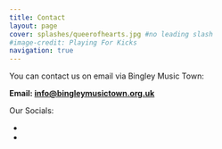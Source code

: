 ```yaml
---
title: Contact
layout: page
cover: splashes/queerofhearts.jpg #no leading slash
#image-credit: Playing For Kicks
navigation: true
---
```


You can contact us on email via Bingley Music Town:

**Email: info@bingleymusictown.org.uk**

Our Socials:

<div class="artist icons">
    <ul class="list-inline">
        <li class="list-inline-item"><a href="https://www.facebook.com/rumbleuptheryshworth" title="Find us on Facebook"><i class="fa-brands fa-facebook"></i></a></li>
        <li class="list-inline-item"><a href="https://www.instagram.com/rumbleuptheryshworth/" title="Find us on Instagram"><i class="fa-brands fa-instagram"></i></a></li>
    </ul>
</div>